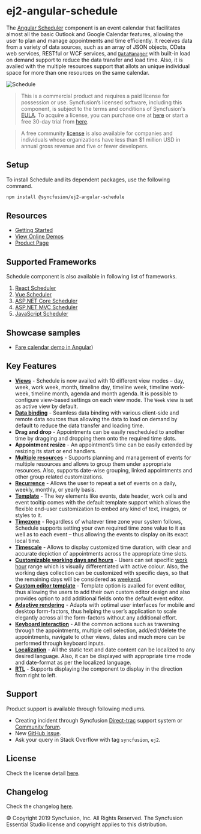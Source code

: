 # ej2-angular-schedule

The [Angular Scheduler](https://www.syncfusion.com/angular-ui-components/angular-scheduler?utm_source=npm&utm_medium=listing&utm_campaign=angular-scheduler-npm) component is an event calendar that facilitates almost all the basic Outlook and Google Calendar features, allowing the user to plan and manage appointments and time efficiently. It receives data from a variety of data sources, such as an array of JSON objects, OData web services, RESTful or WCF services, and [`DataManager`](https://ej2.syncfusion.com/angular/documentation/data/) with built-in load on demand support to reduce the data transfer and load time. Also, it is availed with the multiple resources support that allots an unique individual space for more than one resources on the same calendar.

![Schedule](https://ej2.syncfusion.com/products/images/schedule/readme.png)

> This is a commercial product and requires a paid license for possession or use. Syncfusion’s licensed software, including this component, is subject to the terms and conditions of Syncfusion's [EULA](https://www.syncfusion.com/eula/es/). To acquire a license, you can purchase one at [here](https://www.syncfusion.com/sales/products) or start a free 30-day trial from [here](https://www.syncfusion.com/account/manage-trials/start-trials).

> A free community [license](https://www.syncfusion.com/products/communitylicense) is also available for companies and individuals whose organizations have less than $1 million USD in annual gross revenue and five or fewer developers.

## Setup

To install Schedule and its dependent packages, use the following command.

```sh
npm install @syncfusion/ej2-angular-schedule
```

## Resources

* [Getting Started](https://ej2.syncfusion.com/angular/documentation/schedule/getting-started.html?utm_source=npm&utm_medium=listing&utm_campaign=angular-scheduler-npm)
* [View Online Demos](https://ej2.syncfusion.com/angular/demos/#/material/schedule/default?utm_source=npm&utm_medium=listing&utm_campaign=angular-scheduler-npm)
* [Product Page](https://www.syncfusion.com/angular-ui-components/angular-scheduler?utm_source=npm&utm_medium=listing&utm_campaign=angular-scheduler-npm)

## Supported Frameworks

Schedule component is also available in following list of frameworks.

1. [React Scheduler](https://www.syncfusion.com/react-ui-components/react-scheduler?utm_source=npm&utm_medium=listing&utm_campaign=angular-scheduler-npm)
2. [Vue Scheduler](https://www.syncfusion.com/vue-ui-components/vue-scheduler?utm_source=npm&utm_medium=listing&utm_campaign=angular-scheduler-npm)
3. [ASP.NET Core Scheduler](https://www.syncfusion.com/aspnet-core-ui-controls/scheduler?utm_source=npm&utm_medium=listing&utm_campaign=angular-scheduler-npm)
4. [ASP.NET MVC Scheduler](https://www.syncfusion.com/aspnet-mvc-ui-controls/scheduler?utm_source=npm&utm_medium=listing&utm_campaign=angular-scheduler-npm)
5. [JavaScript Scheduler](https://www.syncfusion.com/javascript-ui-controls/js-scheduler?utm_source=npm&utm_medium=listing&utm_campaign=angular-scheduler-npm)

## Showcase samples

* [Fare calendar demo in Angular](https://ej2.syncfusion.com/angular/demos/#/material/schedule/resources?utm_source=npm&utm_medium=listing&utm_campaign=angular-scheduler-npm))

## Key Features

* [**Views**](https://ej2.syncfusion.com/angular/demos/#/material/schedule/views?utm_source=npm&utm_medium=listing&utm_campaign=angular-scheduler-npm) - Schedule is now availed with 10 different view modes – day, week, work week, month, timeline day, timeline week, timeline work-week, timeline month, agenda and month agenda. It is possible to configure view-based settings on each view mode. The `Week` view is set as active view by default.
* [**Data binding**](https://ej2.syncfusion.com/angular/demos/#/material/schedule/remote-data?utm_source=npm&utm_medium=listing&utm_campaign=angular-scheduler-npm) - Seamless data binding with various client-side and remote data sources thus allowing the data to load on demand by default to reduce the data transfer and loading time.
* **Drag and drop** - Appointments can be easily rescheduled to another time by dragging and dropping them onto the required time slots.
* **Appointment resize** - An appointment’s time can be easily extended by resizing its start or end handlers.
* [**Multiple resources**](https://ej2.syncfusion.com/angular/demos/#/material/schedule/group?utm_source=npm&utm_medium=listing&utm_campaign=angular-scheduler-npm) - Supports planning and management of events for multiple resources and allows to group them under appropriate resources. Also, supports date-wise grouping, linked appointments and other group related customizations.
* [**Recurrence**](https://ej2.syncfusion.com/angular/demos/#/material/schedule/recurrence-events?utm_source=npm&utm_medium=listing&utm_campaign=angular-scheduler-npm) - Allows the user to repeat a set of events on a daily, weekly, monthly, or yearly basis.
* [**Template**](https://ej2.syncfusion.com/angular/demos/#/material/schedule/events-template?utm_source=npm&utm_medium=listing&utm_campaign=angular-scheduler-npm) - The key elements like events, date header, work cells and event tooltip comes with the default template support which allows the flexible end-user customization to embed any kind of text, images, or styles to it.
* [**Timezone**](https://ej2.syncfusion.com/angular/demos/#/material/schedule/timezone-event?utm_source=npm&utm_medium=listing&utm_campaign=angular-scheduler-npm) -  Regardless of whatever time zone your system follows, Schedule supports setting your own required time zone value to it as well as to each event – thus allowing the events to display on its exact local time.
* [**Timescale**](https://ej2.syncfusion.com/angular/demos/#/material/schedule/timescale?utm_source=npm&utm_medium=listing&utm_campaign=angular-scheduler-npm) - Allows to display customized time duration, with clear and accurate depiction of appointments across the appropriate time slots.
* [**Customizable working days and hours**](https://ej2.syncfusion.com/angular/demos/#/material/schedule/work-days?utm_source=npm&utm_medium=listing&utm_campaign=angular-scheduler-npm) - Users can set specific [work hour](https://ej2.syncfusion.com/angular/demos/#/material/schedule/work-hours?utm_source=npm&utm_medium=listing&utm_campaign=angular-scheduler-npm) range which is visually differentiated with active colour. Also, the working days collection can be customized with specific days, so that the remaining days will be considered as [weekend](https://ej2.syncfusion.com/angular/demos/#/material/schedule/hide-weekend?utm_source=npm&utm_medium=listing&utm_campaign=angular-scheduler-npm).
* [**Custom editor template**](https://ej2.syncfusion.com/angular/demos/#/material/schedule/editor-template?utm_source=npm&utm_medium=listing&utm_campaign=angular-scheduler-npm) - Template option is availed for event editor, thus allowing the users to add their own custom editor design and also provides option to add additional fields onto the default event editor.
* [**Adaptive rendering**](https://ej2.syncfusion.com/angular/demos/#/material/schedule/month-agenda?utm_source=npm&utm_medium=listing&utm_campaign=angular-scheduler-npm) - Adapts with optimal user interfaces for mobile and desktop form-factors, thus helping the user’s application to scale elegantly across all the form-factors without any additional effort.
* [**Keyboard interaction**](https://ej2.syncfusion.com/angular/demos/#/material/schedule/keyboard-interaction?utm_source=npm&utm_medium=listing&utm_campaign=angular-scheduler-npm) - All the common actions such as traversing through the appointments, multiple cell selection, add/edit/delete the appointments, navigate to other views, dates and much more can be performed through keyboard inputs.
* [**Localization**](https://ej2.syncfusion.com/angular/documentation/schedule/localization.html#localization?utm_source=npm&utm_medium=listing&utm_campaign=angular-scheduler-npm) - All the static text and date content can be localized to any desired language. Also, it can be displayed with appropriate time mode and date-format as per the localized language.
* [**RTL**](https://ej2.syncfusion.com/angular/documentation/schedule/localization.html#rtl?utm_source=npm&utm_medium=listing&utm_campaign=angular-scheduler-npm) - Supports displaying the component to display in the direction from right to left.

## Support

Product support is available through following mediums.

* Creating incident through Syncfusion [Direct-trac](https://www.syncfusion.com/support/directtrac/incidents?utm_source=npm&utm_medium=listing&utm_campaign=angular-scheduler-npm) support system or [Community forum](https://www.syncfusion.com/forums/essential-js2?utm_source=npm&utm_medium=listing&utm_campaign=angular-scheduler-npm).
* New [GitHub issue](https://github.com/syncfusion/ej2-angular-ui-components/issues/new?utm_source=npm&utm_medium=listing&utm_campaign=angular-scheduler-npm).
* Ask your query in Stack Overflow with tag `syncfusion`, `ej2`.

## License

Check the license detail [here](https://github.com/syncfusion/ej2-angular-ui-components/blob/master/license?utm_source=npm&utm_medium=listing&utm_campaign=angular-scheduler-npm).

## Changelog

Check the changelog [here](https://ej2.syncfusion.com/angular/documentation/release-notes?utm_source=npm&utm_medium=listing&utm_campaign=angular-scheduler-npm).

© Copyright 2019 Syncfusion, Inc. All Rights Reserved. The Syncfusion Essential Studio license and copyright applies to this distribution.
